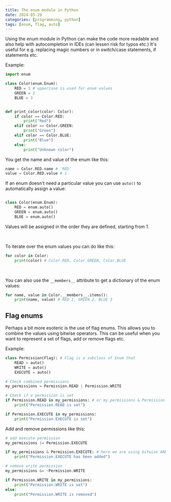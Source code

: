 ```yaml
---
title: The enum module in Python
date: 2024-05-29
categories: [programming, python]
tags: [enum, flag, auto]
---
```

    
Using the enum module in Python can make the code more readable and also help with autocompletion in IDEs (can lessen risk for typos etc.) It's useful for e.g. replacing magic numbers  or in switch/case statements, if statements etc.

Example:
```python
import enum

class Color(enum.Enum):
    RED = 1 # uppercase is used for enum values
    GREEN = 2
    BLUE = 3


def print_color(color: Color):
    if color == Color.RED:
        print("Red")
    elif color == Color.GREEN:
        print("Green")
    elif color == Color.BLUE:
        print("Blue")
    else:
        print("Unknown color")
```

You get the name and value of the enum like this:
```python
name = Color.RED.name # 'RED'
value = Color.RED.value # 1
```

If an enum doesn't need a particular value you can use `auto()` to automatically assign a value:
```python

class Color(enum.Enum):
    RED = enum.auto()
    GREEN = enum.auto()
    BLUE = enum.auto()
```
Values will be assigned in the order they are defined, starting from 1.

<br>

To iterate over the enum values you can do like this:
```python
for color in Color:
    print(color) # Color.RED, Color.GREEN, Color.BLUE
```
<br>

You can also use the `__members__` attribute to get a dictionary of the enum values:
```python
for name, value in Color.__members__.items():
    print(name, value) # RED 1, GREEN 2, BLUE 3
```

## Flag enums
Perhaps a bit more esoteric is the use of flag enums. This allows you to combine the values using bitwise operators. This can be useful when you want to represent a set of flags, add or remove flags etc.

Example:
```python
class Permission(Flag): # Flag is a subclass of Enum that 
    READ = auto()
    WRITE = auto()
    EXECUTE = auto()

# Check combined permissions
my_permissions = Permission.READ | Permission.WRITE 

# Check if a permission is set
if Permission.READ in my_permissions: # or my_permissions & Permission.READ. Both are same, however the former is more readable but the latter is more efficient. Generally we go for the more readable one since when using python we are generally more concerned about readability than efficiency.
    print("Permission.READ is set")

if Permission.EXECUTE in my_permissions:
    print("Permission.EXECUTE is set")

```
Add and remove permissions like this:
```python
# add execute permission
my_permissions |= Permission.EXECUTE

if my_permissions & Permission.EXECUTE: # here we are using bitwise AND operator just for illustration. We should generally use the more readable option
    print("Permission.EXECUTE has been added")

# remove write permission
my_permissions &= ~Permission.WRITE

if Permission.WRITE in my_permissions:
    print("Permission.WRITE is set")
else:
    print("Permission.WRITE is removed")
```